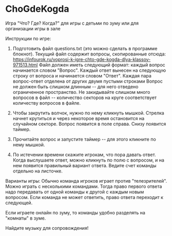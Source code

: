 # ChoGdeKogda
Игра "Что? Где? Когда?" для игры с детьми по зуму или для организации игры в зале

Инструкции по игре:
1. Подготовить файл questions.txt (это можно сделать в программе блокнот).
   Текущий файл содержит вопросы, скопированные отсюда: https://infourok.ru/voprosi-k-igre-chto-gde-kogda-dlya-klassov-971513.html
   Файл должен иметь следующий формат: каждый вопрос начинается словом "Вопрос".
   Каждый ответ вынесен на следующую строку от вопроса и начинается словом "Ответ".
   Каждая пара вопрос-ответ отделена от других двумя пустыми строками
   Вопрос не должен быть слишком длинным -- для него отведено ограниченное пространство.
   Не закидывайте слишком много вопросов в файл -- количество секторов на круге соответствует количеству вопросов в файле.

2. Чтобы закрутить волчок, нужно по нему кликнуть мышкой.
   Стрелка начнет крутиться и через некоторое время остановится на случайном секторе.
   Вопрос появится в поле справа. Снизу появится таймер.

3. Прочитайте вопрос и запустите таймер -- для этого кликните по нему мышкой.

4. По истечении времени скажите игрокам, что пора давать ответ.
   Когда выслушаете ответ, можно кликнуть по полю с вопросом, и на нем появится правильный вариант ответа.
   Ведите счет команды отдельно на листочке.

Варианты игры:
Обычно команда игроков играет против "телезрителей". Можно играть с несколькими командами.
Тогда право первого ответа надо передавать от одной команды к другой с каждым новым вопросом.
Если команда не может ответить, право ответа переходит к следующей.

Если играете онлайн по зуму, то команды удобно разделять на "комнаты" в зуме.

Найдите музыку для сопровождения!
